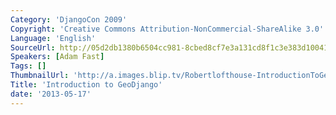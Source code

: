 ```yaml
---
Category: 'DjangoCon 2009'
Copyright: 'Creative Commons Attribution-NonCommercial-ShareAlike 3.0'
Language: 'English'
SourceUrl: http://05d2db1380b6504cc981-8cbed8cf7e3a131cd8f1c3e383d10041.r93.cf2.rackcdn.com/djangocon-2009/18_introduction-to-geodjango.ogv
Speakers: [Adam Fast]
Tags: []
ThumbnailUrl: 'http://a.images.blip.tv/Robertlofthouse-IntroductionToGeoDjango145.png'
Title: 'Introduction to GeoDjango'
date: '2013-05-17'
---
```


